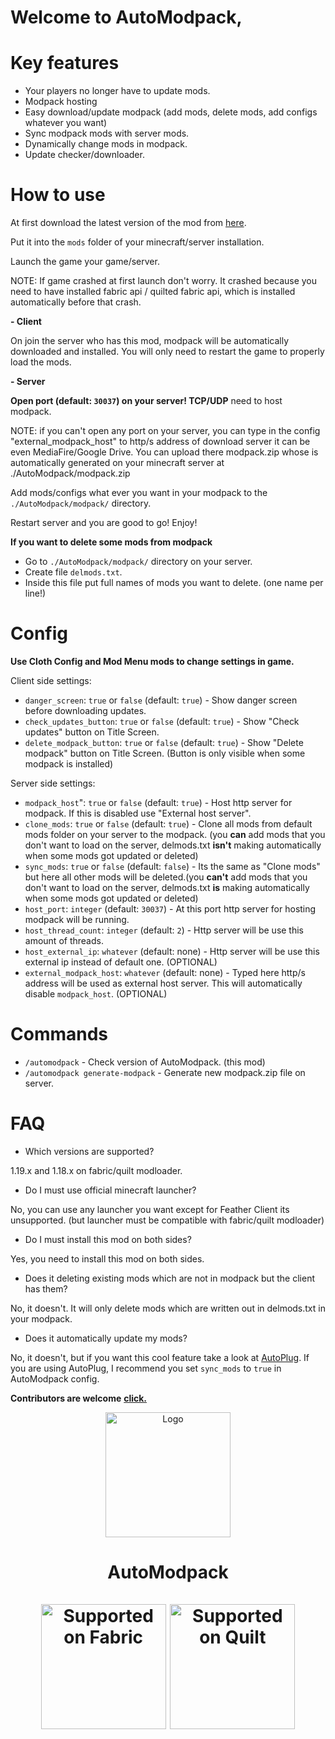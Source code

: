 # **Welcome to AutoModpack,**

# Key features
- Your players no longer have to update mods.
- Modpack hosting
- Easy download/update modpack (add mods, delete mods, add configs whatever you want)
- Sync modpack mods with server mods.
- Dynamically change mods in modpack.
- Update checker/downloader.

# How to use

At first download the latest version of the mod from [here](https://github.com/Skidamek/AutoModpack/releases/latest/).

Put it into the `mods` folder of your minecraft/server installation.

Launch the game your game/server.

NOTE: If game crashed at first launch don't worry. It crashed because you need to have installed fabric api / quilted fabric api, which is installed automatically before that crash.

**- Client**

On join the server who has this mod, modpack will be automatically downloaded and installed. You will only need to restart the game to properly load the mods.

**- Server**

**Open port (default: `30037`) on your server! TCP/UDP** need to host modpack.

NOTE: if you can't open any port on your server, you can type in the config "external_modpack_host" to http/s address of download server it can be even MediaFire/Google Drive. You can upload there modpack.zip whose is automatically generated on your minecraft server at ./AutoModpack/modpack.zip

Add mods/configs what ever you want in your modpack to the `./AutoModpack/modpack/` directory.

Restart server and you are good to go! Enjoy!

**If you want to delete some mods from modpack** 
- Go to `./AutoModpack/modpack/` directory on your server.
- Create file `delmods.txt`.
- Inside this file put full names of mods you want to delete. (one name per line!)

# Config

**Use Cloth Config and Mod Menu mods to change settings in game.**

Client side settings:

- `danger_screen`: `true` or `false` (default: `true`) - Show danger screen before downloading updates.
- `check_updates_button`: `true` or `false` (default: `true`) - Show "Check updates" button on Title Screen.
- `delete_modpack_button`: `true` or `false` (default: `true`) - Show "Delete modpack" button on Title Screen. (Button is only visible when some modpack is installed)

Server side settings:

- `modpack_host`": `true` or `false` (default: `true`) - Host http server for modpack. If this is disabled use "External host server".
- `clone_mods`: `true` or `false` (default: `true`) - Clone all mods from default mods folder on your server to the modpack. (you **can** add mods that you don't want to load on the server, delmods.txt **isn't** making automatically when some mods got updated or deleted)
- `sync_mods`: `true` or `false` (default: `false`) - Its the same as "Clone mods" but here all other mods will be deleted.(you **can't** add mods that you don't want to load on the server, delmods.txt **is** making automatically when some mods got updated or deleted)
- `host_port`: `integer` (default: `30037`) - At this port http server for hosting modpack will be running.
- `host_thread_count`: `integer` (default: `2`) - Http server will be use this amount of threads.
- `host_external_ip`: `whatever` (default: none) - Http server will be use this external ip instead of default one. (OPTIONAL)
- `external_modpack_host`: `whatever` (default: none) - Typed here http/s address will be used as external host server. This will automatically disable `modpack_host`. (OPTIONAL)

# Commands

- `/automodpack` - Check version of AutoModpack. (this mod)
- `/automodpack generate-modpack` - Generate new modpack.zip file on server.

# FAQ
- Which versions are supported?

1.19.x and 1.18.x on fabric/quilt modloader.

- Do I must use official minecraft launcher?

No, you can use any launcher you want except for Feather Client its unsupported. (but launcher must be compatible with fabric/quilt modloader)

- Do I must install this mod on both sides?

Yes, you need to install this mod on both sides.

- Does it deleting existing mods which are not in modpack but the client has them?

No, it doesn't. It will only delete mods which are written out in delmods.txt in your modpack.

- Does it automatically update my mods?

No, it doesn't, but if you want this cool feature take a look at [AutoPlug](https://www.spigotmc.org/resources/autoplug-automatic-updater-for-plugins-mods-server-java-itself.78414/). If you are using AutoPlug, I recommend you set `sync_mods` to `true` in AutoModpack config.


**Contributors are welcome**
[**click.**](CONTRIBUTING.md)
  
<p align="center"><img src="https://i.imgur.com/zogBcIG.png" alt="Logo" width="200"></p>
<h1 align="center">AutoModpack  <br><br>
    <a href="https://fabricmc.net/"><img
        src="https://cdn.discordapp.com/attachments/705864145169416313/969720133998239794/fabric_supported.png"
        alt="Supported on Fabric"
        width="200"
    ></a>
    <a href="https://quiltmc.org/"><img
        src="https://cdn.discordapp.com/attachments/705864145169416313/969716884482183208/quilt_supported.png"
        alt="Supported on Quilt"
        width="200"
    ></a>
</h1>
